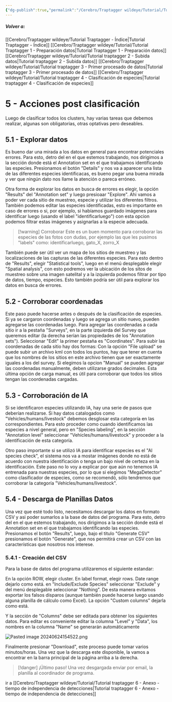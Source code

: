 ```yaml
---
{"dg-publish":true,"permalink":"/Cerebro/Traptagger wildeye/Tutorial/Tutorial traptagger 5 - Acciones post clasificación (1)/","noteIcon":""}
---
```


##### Volver a:
[[Cerebro/Traptagger wildeye/Tutorial Traptagger - Índice\|Tutorial Traptagger - Índice]]
[[Cerebro/Traptagger wildeye/Tutorial/Tutorial Traptagger 1 - Preparación datos\|Tutorial Traptagger 1 - Preparación datos]]
[[Cerebro/Traptagger wildeye/Tutorial/Tutorial traptagger 2 - Subida datos\|Tutorial traptagger 2 - Subida datos]]
[[Cerebro/Traptagger wildeye/Tutorial/Tutorial traptagger 3 - Primer procesado de datos\|Tutorial traptagger 3 - Primer procesado de datos]]
[[Cerebro/Traptagger wildeye/Tutorial/Tutorial traptagger 4 - Clasificación de especies\|Tutorial traptagger 4 - Clasificación de especies]]

# 5 - Acciones post clasificación
Luego de clasificar todos los clusters, hay varias tareas que debemos realizar, algunas son obligatorias, otras optativas pero deseables. 

## 5.1 - Explorar datos
Es bueno dar una mirada a los datos en general para encontrar potenciales errores. Para esto, detro del en el que estemos trabajando, nos dirigimos a la sección donde está el Annotation set en el que trabajamos identificando las especies. Presionamos el botón "Details" y nos va a aparecer una lista de las diferentes especies identificacas, es bueno pegar una buena mirada y ver que ningún dato nos llame la atención o pareca erróneo. 

Otra forma de explorar los datos en busca de errores es elegir, la opción "Results" del "Annotation set" y luego presioaar "Explore".  Ahi vamos a poder ver cada sitio de muestreo, especie y utilizar los diferentes filtros. También podemos editar las especies identificadas, esto es importante en caso de errores o si, por ejemplo, si habíamos guardado imágenes para identificar luego (usando el label "identificarluego") con esta opcion podemos filtrar estas imágenes y asignarlas a la especie adecuada. 


> [!warning] Corroborar
> Este es un buen momento para corroborar las especies de las fotos con dudas, por ejemplo las que les pusimos "labels" como: identificarluego, gato_X, zorro_X
>


También puede ser útil ver un mapa de los sitios de muestreo y las localizaciones de las capturas de las diferentes especies. Para esto dentro de "Results", elegir "Statistical tools", luego en el menú desplegable elegir "Spatial analysis", con esto podremos ver la ubicación de los sitos de muestreo sobre una imagen satelital y a la izquierda podemos filtrar por tipo de datos, tiempo, especies. Esto también podría ser útil para explorar los datos en busca de errores. 

## 5.2 - Corroborar coordenadas
Este paso puede hacerse antes o después de la clasificación de especies. Si ya se cargaron coordenadas y luego se agrega un sitio nuevo, pueden agregarse las coordenadas luego. 
Para agregar las coordenadas a cada sitio ir a la pestaña "Surveys", en la parte izquierda del Survey que queremos editar (la derecha serían las propiedades de los "Annotation sets"). Seleccionar "Edit" la primer pestaña es "Coordinates". 
Para subir las coordenadas de cada sitio hay dos formas: Con la opción "File upload" se puede subir un archivo kml con todos los puntos, hay que tener en cuenta que los nombres de los sitios en este archivo tienen que ser exactamente iguales a los del survey. Si elegimos la opcion "Manual" se pueden agregar las coordenadas manualmente, deben utilizarse grados decimales.
Esta última opción de carga manual, es útil para corroborar que todos los sitios tengan las coordenadas cargadas.  
 
## 5.3 - Corroboración de IA
Si se identificaron especies utilizando IA, hay una serie de pasos que deberían realizarse. Si hay datos catalogados como "Vehicles/humans/livestock" debemos desglosar esta categoría en las correspondientes. Para esto proceder como cuando identificamos las especies a nivel general, pero en "Species labeling", en la sección "Annotation level" seleccionar "Vehicles/humans/livestock" y proceder a la identificación de esta categoría. 

Otro paso importante si se utilizó IA para identificar especies es el "AI species check", el sistema nos va a mostar imágenes donde no está de acuerdo con nuestra identificación o tenga un bajo nivel de certeza en la identificación. Este paso no lo voy a explicar por que aún no tenemos IA entrenada para nuestras especies, por lo que si elegimos "MegaDetector" como clasificador de especies, como se recomendó, sólo tendremos que corroborar la categoría "Vehicles/humans/livestock".

## 5.4 - Descarga de Planillas Datos
Una vez que esté todo listo, necesitamos descargar los datos en formato CSV y asi poder sumarlos a la base de datos del programa. Para esto, detro del en el que estemos trabajando, nos dirigimos a la sección donde está el Annotation set en el que trabajamos identificando las especies. Presionamos el botón "Results", luego,  bajo el titulo "Generate CSV" presionamos el botón "Generate", que nos permitirá crear un CSV con las características que nosotros nos interese. 

### 5.4.1 - Creación del CSV
Para la base de datos del programa utilizaremos el siguiente estandar: 

En la opción ROW, elegir cluster. 
En label format, elegir rows. 
Date range dejarlo como está.
en "Include/Exclude Species" seleccionar "Exclude" y del menú desplegable seleccionar "Nothing". De esta manera evitamos exportar los falsos disparos (aunque también puede hacerse luego usando alguna planilla de cálculo como Excel). 
La opción "Custom columns" dejarla como está. 


Y la sección de "Columns" debe ser editada para obtener los siguientes datos. Para editar es conveniente editar la columna "Level" y "Data", los nombres en la columna "Name" se generarán automáticamente 


![Pasted image 20240624154522.png](/img/user/Imagenes/Pasted%20image%2020240624154522.png)

Finalmente presionar "Download", este proceso puede tomar varios minutos/horas. Una vez que la descarga este disponible, la vamos a encontrar en la barra principal de la página arriba a la derecha. 


> [!danger] ¡Último paso!
> Una vez desgargada enviar por email, la planilla al coordinador de programa. 
>


ir a [[Cerebro/Traptagger wildeye/Tutorial/Tutorial traptagger 6 - Anexo - tiempo de independencia de detecciones\|Tutorial traptagger 6 - Anexo - tiempo de independencia de detecciones]]